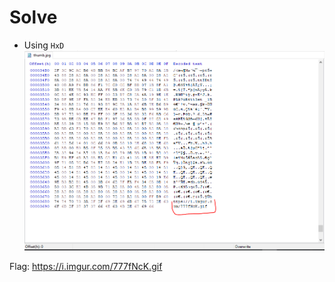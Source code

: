 # Solve
* Using `HxD`
![Flag from image](https://raw.githubusercontent.com/rudSarkar/hackthebox-c1-encryptbd-2018/master/Challenge-2/flag-ch2.PNG)

Flag: https://i.imgur.com/777fNcK.gif
